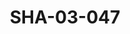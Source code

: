 ---
pid: SHA-03-047
title: SHA-03-047
language: en
original_label: 
rights: Sharhabil Ahmed
location_of_original: Sharhabil Ahmed
photographer_or_studio: 
scanned_from: photograph 4.5 by 5.7
_date: '1953'
location: Khartoum
description: Sharhabil Ahmed
additional_notes: Taken for a library card
permission_display: 'yes'
on_server: 'no'
on_website: 'no'
permalink: /photopages/en/SHA-03-047
layout: photo-page
---